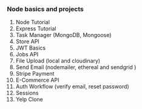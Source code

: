 ### Node basics and projects
1. Node Tutorial
2. Express Tutorial
3. Task Manager (MongoDB, Mongoose)
4. Store API
5. JWT Basics
6. Jobs API
7. File Upload (local and cloudinary)
8. Send Email (nodemailer, ethereal and sendgrid )
9. Stripe Payment
10. E-Commerce API
11. Auth Workflow (verify email, reset password)
12. Sessions
13. Yelp Clone